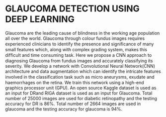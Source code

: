# GLAUCOMA DETECTION USING DEEP LEARNING

Glaucoma are the leading cause of blindness in the working age population all over the world. Glaucoma through colour fundus images requires experienced clinicians to identify the presence and signiﬁcance of many small features which, along with complex grading system, makes this difﬁcult and time consuming task. Here we propose a CNN approach to diagnosing Glaucoma from fundus images and accurately classifying its severity. We develop a network with Convolutional Neural Network(CNN) architecture and data augmentation which can identify the intricate features involved in the classiﬁcation task such as micro aneurysms, exudate and haemorrhages on the retina. We train this network using a high-end graphics processor unit (GPU). An open source Kaggle dataset is used as an input for DRand RIGA dataset is used as an input for Glaucoma. Total number of 25000 images are used for diabetic retinopathy and the testing accuracy for DR is 86%. Total number of 2664 images are used in glaucoma and the testing accuracy for glaucoma is 94%.
